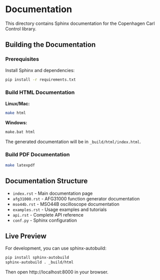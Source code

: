 # Documentation

This directory contains Sphinx documentation for the Copenhagen Carl Control library.

## Building the Documentation

### Prerequisites

Install Sphinx and dependencies:

```bash
pip install -r requirements.txt
```

### Build HTML Documentation

**Linux/Mac:**
```bash
make html
```

**Windows:**
```bash
make.bat html
```

The generated documentation will be in `_build/html/index.html`.

### Build PDF Documentation

```bash
make latexpdf
```

## Documentation Structure

- `index.rst` - Main documentation page
- `afg31000.rst` - AFG31000 function generator documentation
- `mso44b.rst` - MSO44B oscilloscope documentation  
- `examples.rst` - Usage examples and tutorials
- `api.rst` - Complete API reference
- `conf.py` - Sphinx configuration

## Live Preview

For development, you can use sphinx-autobuild:

```bash
pip install sphinx-autobuild
sphinx-autobuild . _build/html
```

Then open http://localhost:8000 in your browser.